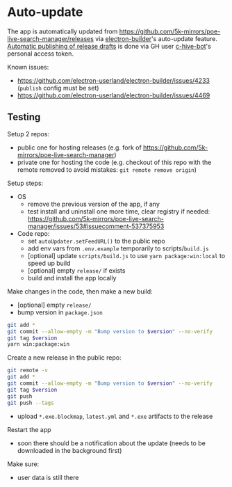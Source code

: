 # Auto-update

The app is automatically updated from https://github.com/5k-mirrors/poe-live-search-manager/releases via [electron-builder](https://github.com/electron-userland/electron-builder)'s auto-update feature. [Automatic publishing of release drafts](https://www.electron.build/configuration/publish) is done via GH user [c-hive-bot](https://github.com/c-hive-bot)'s personal access token.

Known issues:
- https://github.com/electron-userland/electron-builder/issues/4233 (`publish` config must be set)
- https://github.com/electron-userland/electron-builder/issues/4469

## Testing

Setup 2 repos:
- public one for hosting releases (e.g. fork of https://github.com/5k-mirrors/poe-live-search-manager)
- private one for hosting the code (e.g. checkout of this repo with the remote removed to avoid mistakes: `git remote remove origin`)

Setup steps:
- OS
  - remove the previous version of the app, if any
  - test install and uninstall one more time, clear registry if needed: https://github.com/5k-mirrors/poe-live-search-manager/issues/53#issuecomment-537375953
- Code repo:
  - set `autoUpdater.setFeedURL()` to the public repo
  - add env vars from `.env.example` temporarily to scripts/`build.js`
  - [optional] update `scripts/build.js` to use `yarn package:win:local` to speed up build
  - [optional] empty `release/` if exists
  - build and install the app locally

Make changes in the code, then make a new build:

- [optional] empty `release/`
- bump version in `package.json`
```sh
git add *
git commit --allow-empty -m "Bump version to $version" --no-verify
git tag $version
yarn win:package:win
```

Create a new release in the public repo:

```sh
git remote -v
git add *
git commit --allow-empty -m "Bump version to $version" --no-verify
git tag $version
git push
git push --tags
```

- upload `*.exe.blockmap`, `latest.yml` and `*.exe` artifacts to the release

Restart the app

- soon there should be a notification about the update (needs to be downloaded in the background first)

Make sure:

- user data is still there
